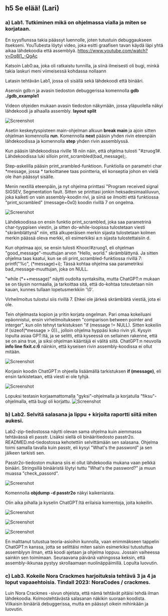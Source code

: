 ## h5 Se elää! (Lari)

### a) Lab1. Tutkiminen mikä on ohjelmassa vialla ja miten se korjataan. 

En syysflunssa takia päässyt luennolle, joten tutustuin debuggaukseen itsekseni. YouTubesta löytyi video, joka esitti graafisen tavan käydä läpi yhtä aikaa lähdekoodia että assemblyä. https://www.youtube.com/watch?v=Dq8l1_-QgAc

Katsoin Lab0:aa, joka oli ratkaistu tunnilla, ja siinä ilmeisesti oli bugi, minkä takia laskuri meni viimeisessä kohdassa nollaann

Latasin tehtävän Lab1, jossa oli sisällä sekä lähdekoodi että binääri. 

Asensin gdb:n ja avasin tiedoston debuggerissa komennolla __gdb ./gdb_example1__

Videon ohjeiden mukaan avasin tiedoston näkymään, jossa yläpuolella näkyi lähdekoodi ja alhaalla assembly. __layout split__

![Screenshot](h5_split.png)

Asetin keskeytyspisteen main-ohjelman alkuun __break main__ ja ajoin sitten ohjelman komennolla __run__. Komennolla __next__ pääsin yhden rivin eteenpäin lähdekoodissa ja komennolla __step__ yhden rivin assemblyssä. 

Kun pääsin lähdekoodissa riville 18 niin näin, että ohjelma tulosti "#zruog1#. Lähdekoodissa luki silloin print_scrambled(bad_message);. 

Step-askelilla pääsin print_srambled-funktioon. Funktiolla on parametri char *message, jossa * tarkoittanee taas pointteria, eli konseptia johon en vielä ole ihan päässyt sisälle.

Menin nextillä eteenpäin, ja nyt ohjelma printtasi "Program received signal SIGSEV, Segmentation fault. Sitten se printtasi jonkin heksadesimaaliluvun, joka kaiketi on vain assembly-koodin rivi, ja siinä se ilmoitti että funktiossa "print_scrambled" (message=0x0) koodin rivillä 7 on ongelma.

![Screenshot](h5_error.png)

Lähdekoodissa on ensin funktio print_scrambled, joka saa parametrinä char-tyyppisen viestin, ja sitten do-while-loopissa tulostetaan viesti "skrämblättynä" niin, että alkuperäisen merkin sijasta tulostetaan kolmen merkin päässä oleva merkki, eli esimerkiksi a:n sijasta tulostettaisiin d.

Kun ohjelmaa ajoi, se ensin tulosti Khoor/#zruog1, eli ohjelman "good_message"-muuttujan arvon "Hello, world." skrämblättynä. Ja sitten ohjelma taas kaatui, kun se oli print_scrambled-funktiossa rivillä 7: printf("%c", (*message)+i); Tässä kohtaa ohjelma saa parametriksi bad_message-muuttujan, joka on NULL.

"while (*++message)" näytti oudolta syntaksilta, mutta ChatGPT:n mukaan se on täysin normaalia, ja tarkoittaa sitä, että do-kohtaa toteutetaan niin kauan, kunnes tullaan lopetusmerkkiin '\0'. 

Virheilmoitus tulostui siis rivillä 7. Ehkei ole järkeä skrämblätä viestiä, jota ei ole.

Tein ohjelmasta kopion ja yritin korjata ongelman. Pari omaa kokeiluani epäonnistui, ensin virheilmoitukseen "comparison between pointer and interger", kun olin tehnyt tarkistuksen "if (message != NULL). Sitten kokeilin  if (sizeof(*message > 0))., jolloin ohjelma hyppäsi koko rivin yli. Kysyin lopulta asiaa GPT:ltä, ja se selitti, että kyseessä on sellainen rakenne, että se on aina true, ja siksi ohjelman kääntäjä ei välitä siitä. ChatGPT:n neuvolla __info line fixit.c:6__  näinkin, että kyseisen rivin assembly-koodissa ei ollut mitään. 

![Screenshot](h5_nocode.png)

Korjasin koodin ChatGPT:n ohjeella lisäämällä tarkistuksen __if (message)__, eli ensin tarkistetaan, että viesti ei ole tyhjä.

![Screenshot](h5_fixedit.png)

Lopuksi testasin korjaamattomalla "gyksi"-ohjelmalla ja korjatulla "fiksu"-ohjelmalla, että bugi oli korjattu.
![Screenshot](h5_compare.png)

### b) Lab2. Selvitä salasana ja lippu + kirjoita raportti siitä miten aukesi. 

Lab2-zip-tiedostossa näytti olevan sama ohjelma kuin aiemmassa tehtävässä eli passtr. Lisäksi siellä oli binääritiedosto passtr2o. READMED.md-tiedostossa kehotettiin selvittämään sen salasana. Ohjelma toimi samalla tavalla kuin passtr, eli kysyi "What's the password" ja sen jälkeen tarkisti sen.

Passtr2o-tiedoston mukana siis ei ollut lähdekoodia mukana vaan pelkkä binääri.  Stringsillä binääristä löytyi tuttu "What's the password?" ja muun muassa "check_passord".

![Screenshot](h5_pass_strings.png)

Komennolla __objdump -d passtr2o__ näkyi kaikenlaista.

Olin aika pihalla ja kyselin ChatGPT:ltä erilaisia komentoja, joita kokeilin.

![Screenshot](h5_dis.png)

![Screenshot](h5_dump.png)

![Screenshot](h5_infof.png)

En malttanut tutustua teoria-asioihin kunnolla, vaan enimmäkseen tappelin ChatGPT:n kanssa, jotta se selittäisi miten saisin esimerkiksi tutustuttua assemblyyn ilman, että koodi ajetaan ja ohjelma loppuu. Jossain vaiheessa sainkin sen toimimaan. Seuraavana päivänä vahingossa keksin, että assembly-ikkunaa pystyy skrollaamaan nuolinäppäimillä. Lopulta luovutin.

### c) Lab3. Kokeile Nora Crackmes harjoituksia tehtävä 3 ja 4 ja loput vapaaehtoisia. Tindall 2023: NoraCodes / crackmes.
Luin Nora Crackmes -sivun ohjeista, että nämä tehtävät pitäisi tehdä ilman lähdekoodia. Kolmostehtävästä salasanan näkikin suoraan koodista. Vilkaisin binääriä debuggerissa, mutta en päässyt oikein mihinkään ja luovutin.
